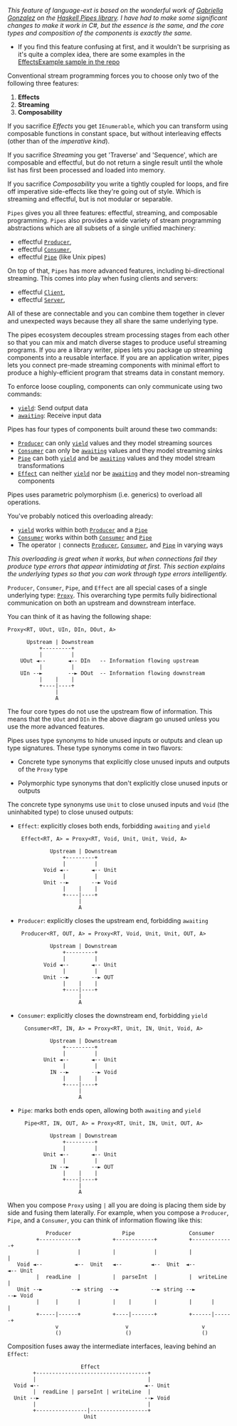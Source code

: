 _This feature of language-ext is based on the wonderful work of 
[Gabriella Gonzalez](https://twitter.com/GabriellaG439) on the [Haskell Pipes 
library](https://hackage.haskell.org/package/pipes-4.3.16/docs/Pipes.html).  I have 
had to make some significant changes to make it work in C#, but the essence is the 
same, and the core types and composition of the components is exactly the same._

* If you find this feature confusing at first, and it wouldn't be surprising as
  it's quite a complex idea, there are some examples in the [EffectsExample sample in the repo](https://github.com/louthy/language-ext/blob/main/Samples/EffectsExamples/Examples/TextFileChunkStreamExample.cs)

Conventional stream programming forces you to choose only two of the
following three features:

1. **Effects**
2. **Streaming**
3. **Composability**

If you sacrifice _Effects_ you get `IEnumerable`, which you
can transform using composable functions in constant space, but without
interleaving effects (other than of the _imperative kind_).

If you sacrifice _Streaming_ you get 'Traverse' and  'Sequence', which are 
composable and effectful, but do not return a single result until the whole 
list has first been processed and loaded into memory.

If you sacrifice _Composability_ you write a tightly coupled for loops,
and fire off imperative side-effects like they're going out of style.  Which 
is streaming and effectful, but is not modular or separable.

`Pipes` gives you all three features: effectful, streaming, and composable
programming.  `Pipes` also provides a wide variety of stream programming
abstractions which are all subsets of a single unified machinery:

* effectful [`Producer`](Producer),
* effectful [`Consumer`](Consumer),
* effectful [`Pipe`](Pipe) (like Unix pipes)

On top of that, `Pipes` has more advanced features, including bi-directional
streaming.  This comes into play when fusing clients and servers:

* effectful [`Client`](Client),
* effectful [`Server`](Server),

All of these are connectable and you can combine them together in clever and
unexpected ways because they all share the same underlying type.

The pipes ecosystem decouples stream processing stages from each other so
that you can mix and match diverse stages to produce useful streaming
programs.  If you are a library writer, pipes lets you package up streaming
components into a reusable interface.  If you are an application writer,
pipes lets you connect pre-made streaming components with minimal effort to
produce a highly-efficient program that streams data in constant memory.

To enforce loose coupling, components can only communicate using two commands:

* [`yield`](#Proxy_0_yield_1): Send output data
* [`awaiting`](#Proxy_0_awaiting_1): Receive input data

Pipes has four types of components built around these two commands:

* [`Producer`](Producer) can only [`yield`](#Proxy_0_yield_1) values and they model streaming sources
* [`Consumer`](Consumer) can only be [`awaiting`](#Proxy_0_awaiting_1) values and they model streaming sinks
* [`Pipe`](Pipe) can both [`yield`](#Proxy_0_yield_1) and be [`awaiting`](#Proxy_0_awaiting_1) values and they model stream transformations
* [`Effect`](Effect) can neither [`yield`](#Proxy_0_yield_1) nor be [`awaiting`](#Proxy_0_awaiting_1) and they model non-streaming components

Pipes uses parametric polymorphism (i.e. generics) to overload all operations.

You've probably noticed this overloading already:

 * [`yield`](#Proxy_0_yield_1) works within both [`Producer`](Producer) and a [`Pipe`](Pipe)
 * [`Consumer`](Consumer) works within both [`Consumer`](Consumer) and [`Pipe`](Pipe)
 * The operator `|` connects [`Producer`](Producer), [`Consumer`](Consumer), and [`Pipe`](Pipe) in varying ways

_This overloading is great when it works, but when connections fail they
produce type errors that appear intimidating at first.  This section
explains the underlying types so that you can work through type errors
intelligently._

`Producer`, `Consumer`, `Pipe`, and `Effect` are all special cases of a
single underlying type: [`Proxy`](#LanguageExt.Pipes_0_Proxy_6).  This overarching type permits fully
bidirectional communication on both an upstream and downstream interface.

You can think of it as having the following shape:
  
    Proxy<RT, UOut, UIn, DIn, DOut, A>

          Upstream | Downstream
              +---------+
              |         |
        UOut ◄--       ◄-- DIn   -- Information flowing upstream
              |         |
        UIn --►        --► DOut  -- Information flowing downstream
              |    |    |
              +----|----+
                   |
                   A
        
 The four core types do not use the upstream flow of information.  This means
 that the `UOut` and `DIn` in the above diagram go unused unless you use the
 more advanced features.

 Pipes uses type synonyms to hide unused inputs or outputs and clean up
 type signatures.  These type synonyms come in two flavors:

 * Concrete type synonyms that explicitly close unused inputs and outputs of
   the `Proxy` type

 * Polymorphic type synonyms that don't explicitly close unused inputs or
   outputs

 The concrete type synonyms use `Unit` to close unused inputs and `Void` (the
 uninhabited type) to close unused outputs:

 * `Effect`: explicitly closes both ends, forbidding `awaiting` and `yield`

        Effect<RT, A> = Proxy<RT, Void, Unit, Unit, Void, A>
         
                 Upstream | Downstream
                     +---------+
                     |         |
               Void ◄--       ◄-- Unit
                     |         |
               Unit --►       --► Void
                     |    |    |
                     +----|----+
                          |
                          A

 * `Producer`: explicitly closes the upstream end, forbidding `awaiting`

        Producer<RT, OUT, A> = Proxy<RT, Void, Unit, Unit, OUT, A>
         
                 Upstream | Downstream
                     +---------+
                     |         |
               Void ◄--       ◄-- Unit
                     |         |
               Unit --►       --► OUT
                     |    |    |
                     +----|----+
                          |
                          A
   
 * `Consumer`: explicitly closes the downstream end, forbidding `yield`

         Consumer<RT, IN, A> = Proxy<RT, Unit, IN, Unit, Void, A>
        
                 Upstream | Downstream
                     +---------+
                     |         |
               Unit ◄--       ◄-- Unit
                     |         |
                 IN --►       --► Void
                     |    |    |
                     +----|----+
                          |
                          A
          
 * `Pipe`: marks both ends open, allowing both `awaiting` and `yield`

         Pipe<RT, IN, OUT, A> = Proxy<RT, Unit, IN, Unit, OUT, A>
          
                 Upstream | Downstream
                     +---------+
                     |         |
               Unit ◄--       ◄-- Unit
                     |         |
                 IN --►       --► OUT
                     |    |    |
                     +----|----+
                          |
                          A
          
When you compose `Proxy` using `|` all you are doing is placing them
side by side and fusing them laterally.  For example, when you compose a
`Producer`, `Pipe`, and a `Consumer`, you can think of information flowing
like this:

                Producer                Pipe                 Consumer
             +------------+          +------------+          +-------------+
             |            |          |            |          |             |
       Void ◄--          ◄--  Unit   ◄--         ◄--  Unit  ◄--           ◄-- Unit
             |  readLine  |          |  parseInt  |          |  writeLine  |
       Unit --►         --► string  --►          --► string --►           --► Void
             |     |      |          |    |       |          |      |      |
             +-----|------+          +----|-------+          +------|------+
                   v                     v                       v
                   ()                    ()                      ()

 Composition fuses away the intermediate interfaces, leaving behind an `Effect`:

                           Effect
            +-----------------------------------+
            |                                   |
      Void ◄--                                 ◄-- Unit
            |  readLine | parseInt | writeLine  |
      Unit --►                                 --► Void
            |                                   |
            +----------------|------------------+
                            Unit
